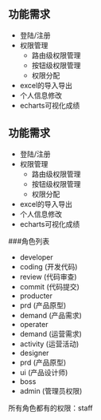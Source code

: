 ## 功能需求

- 登陆/注册
- 权限管理
  - 路由级权限管理
  - 按钮级权限管理
  - 权限分配
- excel的导入导出
- 个人信息修改
- echarts可视化成绩
## 功能需求

- 登陆/注册
- 权限管理
  - 路由级权限管理
  - 按钮级权限管理
  - 权限分配
- excel的导入导出
- 个人信息修改
- echarts可视化成绩


###角色列表

- developer
 - coding (开发代码)
 - review (代码审查)
 - commit (代码提交)
- producter
 - prd (产品原型)
 - demand (产品需求)
- operater
 - demand (运营需求)
 - activity (运营活动)
- designer
 - prd (产品原型)
 - ui (产品设计师)
- boss
 - admin (管理员权限)

所有角色都有的权限：staff